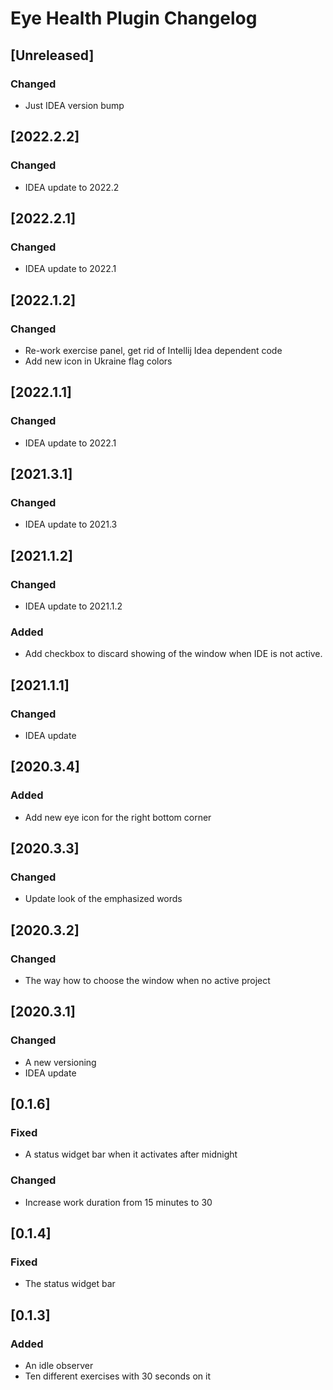 <!-- Keep a Changelog guide -> https://keepachangelog.com -->

# Eye Health Plugin Changelog

## [Unreleased]
### Changed
- Just IDEA version bump

## [2022.2.2]
### Changed
- IDEA update to 2022.2

## [2022.2.1]
### Changed
- IDEA update to 2022.1

## [2022.1.2]
### Changed
- Re-work exercise panel, get rid of Intellij Idea dependent code
- Add new icon in Ukraine flag colors

## [2022.1.1]
### Changed
- IDEA update to 2022.1

## [2021.3.1]
### Changed
- IDEA update to 2021.3

## [2021.1.2]
### Changed
- IDEA update to 2021.1.2

### Added
- Add checkbox to discard showing of the window when IDE is not active.

## [2021.1.1]
### Changed
- IDEA update

## [2020.3.4]
### Added
- Add new eye icon for the right bottom corner

## [2020.3.3]
### Changed
- Update look of the emphasized words

## [2020.3.2]
### Changed
- The way how to choose the window when no active project

## [2020.3.1]
### Changed
- A new versioning
- IDEA update

## [0.1.6]
### Fixed
- A status widget bar when it activates after midnight
  

### Changed
- Increase work duration from 15 minutes to 30

## [0.1.4]
### Fixed
- The status widget bar

## [0.1.3]
### Added
- An idle observer
- Ten different exercises with 30 seconds on it